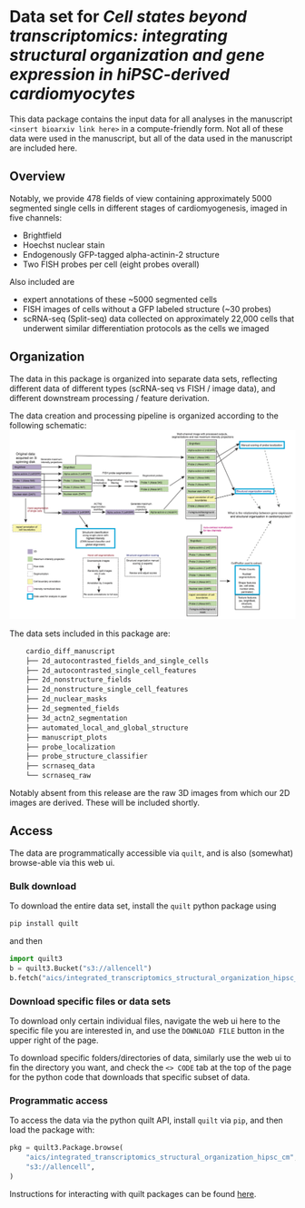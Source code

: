 # Data set for _Cell states beyond transcriptomics: integrating structural organization and gene expression in hiPSC-derived cardiomyocytes_

This data package contains the input data for all analyses in the manuscript `<insert bioarxiv link here>` in a compute-friendly form.
Not all of these data were used in the manuscript, but all of the data used in the manuscript are included here.

## Overview
Notably, we provide 478 fields of view containing approximately 5000 segmented single cells in different stages of cardiomyogenesis, imaged in five channels:
- Brightfield
- Hoechst nuclear stain
- Endogenously GFP-tagged alpha-actinin-2 structure
- Two FISH probes per cell (eight probes overall)

Also included are
- expert annotations of these ~5000 segmented cells
- FISH images of cells without a GFP labeled structure (~30 probes)
- scRNA-seq (Split-seq) data collected on approximately 22,000 cells that underwent similar differentiation protocols as the cells we imaged

## Organization
The data in this package is organized into separate data sets, reflecting different data of different types (scRNA-seq vs FISH / image data), and different downstream processing / feature derivation.

The data creation and processing pipeline is organized according to the following schematic:
![Data pipeline schematic](resources/Website_schematic_data_flow_20200310_v2.png)

The data sets included in this package are:

```bash
    cardio_diff_manuscript
    ├── 2d_autocontrasted_fields_and_single_cells
    ├── 2d_autocontrasted_single_cell_features
    ├── 2d_nonstructure_fields
    ├── 2d_nonstructure_single_cell_features
    ├── 2d_nuclear_masks
    ├── 2d_segmented_fields
    ├── 3d_actn2_segmentation
    ├── automated_local_and_global_structure
    ├── manuscript_plots
    ├── probe_localization
    ├── probe_structure_classifier
    ├── scrnaseq_data
    └── scrnaseq_raw
```

Notably absent from this release are the raw 3D images from which our 2D images are derived.
These will be included shortly.

## Access
The data are programmatically accessible via `quilt`, and is also (somewhat) browse-able via this web ui.

### Bulk download
To download the entire data set, install the `quilt` python package using
```bash
pip install quilt
```
and then
```python
import quilt3
b = quilt3.Bucket("s3://allencell")
b.fetch("aics/integrated_transcriptomics_structural_organization_hipsc_cm/", "./")
```

### Download specific files or data sets
To download only certain individual files, navigate the web ui here to the specific file you are interested in, and use the `DOWNLOAD FILE` button in the upper right of the page.

To download specific folders/directories of data, similarly use the web ui to fin the directory you want, and check the `<> CODE` tab at the top of the page for the python code that downloads that specific subset of data.

### Programmatic access
To access the data via the python quilt API, install `quilt` via `pip`, and then load the package with:

```python
pkg = quilt3.Package.browse(
    "aics/integrated_transcriptomics_structural_organization_hipsc_cm",
    "s3://allencell",
)
```
Instructions for interacting with quilt packages can be found [here](https://docs.quiltdata.com/walkthrough/getting-data-from-a-package).
